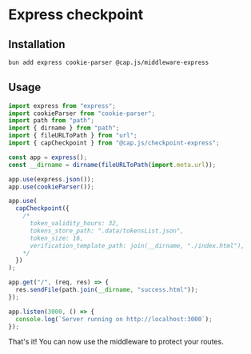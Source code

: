 # Express checkpoint

## Installation

```bash
bun add express cookie-parser @cap.js/middleware-express
```

## Usage

```javascript
import express from "express";
import cookieParser from "cookie-parser";
import path from "path";
import { dirname } from "path";
import { fileURLToPath } from "url";
import { capCheckpoint } from "@cap.js/checkpoint-express";

const app = express();
const __dirname = dirname(fileURLToPath(import.meta.url));

app.use(express.json());
app.use(cookieParser());

app.use(
  capCheckpoint({
    /*
      token_validity_hours: 32,
      tokens_store_path: ".data/tokensList.json",
      token_size: 16,
      verification_template_path: join(__dirname, "./index.html"),
    */
  })
);

app.get("/", (req, res) => {
  res.sendFile(path.join(__dirname, "success.html"));
});

app.listen(3000, () => {
  console.log(`Server running on http://localhost:3000`);
});
```

That's it! You can now use the middleware to protect your routes.

